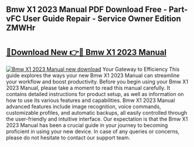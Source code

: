 ## Bmw X1 2023 Manual PDF Download Free - Part-vFC User Guide Repair - Service Owner Edition ZMWHr

# <h2><a href="http://bc37754.oget.top/?id=Bmw+X1+2023+Manual">🔗Download New 👉🔴 Bmw X1 2023 Manual</a></h2>

[![Bmw X1 2023 Manual new download](https://i.imgur.com/5g1atiW.png)](http://bc37754.oget.top/?id=Bmw+X1+2023+Manual)
Your Gateway to Efficiency This guide explores the ways your new Bmw X1 2023 Manual can streamline your workflow and boost productivity. Before you begin using your Bmw X1 2023 Manual, please take a moment to read this manual carefully. It contains detailed instructions for product setup, as well as information on how to use its various features and capabilities. Bmw X1 2023 Manual advanced features include image recognition, voice commands, customizable profiles, and automatic backups, all easily controlled through the user-friendly and intuitive interface. Our expectation is that the Bmw X1 2023 Manual has been a crucial guide in your journey to becoming proficient in using your new device. In case of any queries or concerns, please do not hesitate to contact our support team.
